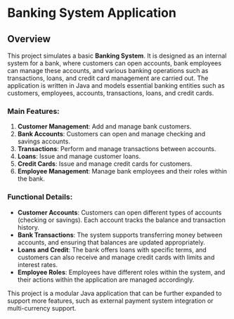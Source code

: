 # Banking System Application

## Overview

This project simulates a basic **Banking System**. It is designed as an internal system for a bank, where customers can open accounts, bank employees can manage these accounts, and various banking operations such as transactions, loans, and credit card management are carried out. The application is written in Java and models essential banking entities such as customers, employees, accounts, transactions, loans, and credit cards.

### Main Features:

1. **Customer Management**: Add and manage bank customers.
2. **Bank Accounts**: Customers can open and manage checking and savings accounts.
3. **Transactions**: Perform and manage transactions between accounts.
4. **Loans**: Issue and manage customer loans.
5. **Credit Cards**: Issue and manage credit cards for customers.
6. **Employee Management**: Manage bank employees and their roles within the bank.

### Functional Details:

- **Customer Accounts**: Customers can open different types of accounts (checking or savings). Each account tracks the balance and transaction history.
- **Bank Transactions**: The system supports transferring money between accounts, and ensuring that balances are updated appropriately.
- **Loans and Credit**: The bank offers loans with specific terms, and customers can also receive and manage credit cards with limits and interest rates.
- **Employee Roles**: Employees have different roles within the system, and their actions within the application are managed accordingly.

This project is a modular Java application that can be further expanded to support more features, such as external payment system integration or multi-currency support.
